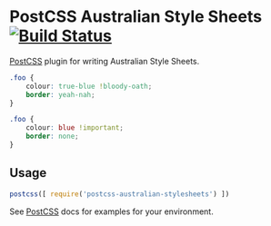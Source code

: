 # PostCSS Australian Style Sheets [![Build Status][ci-img]][ci]

[PostCSS] plugin for writing Australian Style Sheets.

[PostCSS]: https://github.com/postcss/postcss
[ci-img]:  https://travis-ci.org/dp-lewis/postcss-australian-stylesheets.svg
[ci]:      https://travis-ci.org/dp-lewis/postcss-australian-stylesheets

```css
.foo {
    colour: true-blue !bloody-oath;
    border: yeah-nah;
}
```

```css
.foo {
    colour: blue !important;
    border: none;
}
```

## Usage

```js
postcss([ require('postcss-australian-stylesheets') ])
```

See [PostCSS] docs for examples for your environment.
